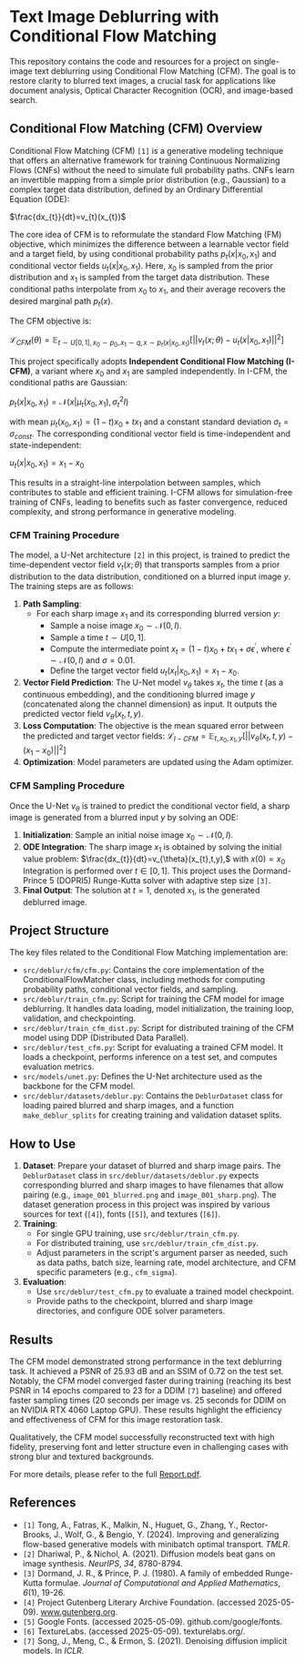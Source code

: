 # Text Image Deblurring with Conditional Flow Matching

This repository contains the code and resources for a project on single-image text deblurring using Conditional Flow Matching (CFM). The goal is to restore clarity to blurred text images, a crucial task for applications like document analysis, Optical Character Recognition (OCR), and image-based search.

## Conditional Flow Matching (CFM) Overview

Conditional Flow Matching (CFM) `[1]` is a generative modeling technique that offers an alternative framework for training Continuous Normalizing Flows (CNFs) without the need to simulate full probability paths. CNFs learn an invertible mapping from a simple prior distribution (e.g., Gaussian) to a complex target data distribution, defined by an Ordinary Differential Equation (ODE):

$\frac{dx_{t}}{dt}=v_{t}(x_{t})$

The core idea of CFM is to reformulate the standard Flow Matching (FM) objective, which minimizes the difference between a learnable vector field and a target field, by using conditional probability paths $p_{t}(x|x_{0},x_{1})$ and conditional vector fields $u_{t}(x|x_{0},x_{1})$. Here, $x_{0}$ is sampled from the prior distribution and $x_{1}$ is sampled from the target data distribution. These conditional paths interpolate from $x_{0}$ to $x_{1}$, and their average recovers the desired marginal path $p_{t}(x)$.

The CFM objective is:

$\mathcal{L}_{CFM}(\theta)=\mathbb{E}_{t\sim U[0,1],x_{0}\sim p_{0},x_{1}\sim q,x\sim p_{t}(x|x_{0},x_{1})} [||v_{t}(x;\theta)-u_{t}(x|x_{0},x_{1})||^{2}]$

This project specifically adopts **Independent Conditional Flow Matching (I-CFM)**, a variant where $x_{0}$ and $x_{1}$ are sampled independently. In I-CFM, the conditional paths are Gaussian:

$p_{t}(x|x_{0},x_{1})=\mathcal{N}(x|\mu_{t}(x_{0},x_{1}),\sigma_{t}^{2}I)$

with mean $\mu_{t}(x_{0},x_{1})=(1-t)x_{0}+tx_{1}$ and a constant standard deviation $\sigma_{t}=\sigma_{const}$. The corresponding conditional vector field is time-independent and state-independent:

$u_{t}(x|x_{0},x_{1})=x_{1}-x_{0}$

This results in a straight-line interpolation between samples, which contributes to stable and efficient training. I-CFM allows for simulation-free training of CNFs, leading to benefits such as faster convergence, reduced complexity, and strong performance in generative modeling.

### CFM Training Procedure

The model, a U-Net architecture `[2]` in this project, is trained to predict the time-dependent vector field $v_{t}(x;\theta)$ that transports samples from a prior distribution to the data distribution, conditioned on a blurred input image $y$. The training steps are as follows:

1.  **Path Sampling**:
    * For each sharp image $x_{1}$ and its corresponding blurred version $y$:
        * Sample a noise image $x_{0}\sim\mathcal{N}(0,I)$.
        * Sample a time $t \sim U[0,1]$.
        * Compute the intermediate point $x_{t}=(1-t)x_{0}+tx_{1}+\sigma\epsilon^{\prime}$, where $\epsilon^{\prime}\sim\mathcal{N}(0,I)$ and $\sigma=0.01$.
        * Define the target vector field $u_{t}(x_{t}|x_{0},x_{1})=x_{1}-x_{0}$.
2.  **Vector Field Prediction**: The U-Net model $v_{\theta}$ takes $x_{t}$, the time $t$ (as a continuous embedding), and the conditioning blurred image $y$ (concatenated along the channel dimension) as input. It outputs the predicted vector field $v_{\theta}(x_{t},t,y)$.
3.  **Loss Computation**: The objective is the mean squared error between the predicted and target vector fields:
    $\mathcal{L}_{I-CFM}=\mathbb{E}_{t,x_{0},x_{1},y}[||v_{\theta}(x_{t},t,y)-(x_{1}-x_{0})||^{2}]$
4.  **Optimization**: Model parameters are updated using the Adam optimizer.

### CFM Sampling Procedure

Once the U-Net $v_{\theta}$ is trained to predict the conditional vector field, a sharp image is generated from a blurred input $y$ by solving an ODE:

1.  **Initialization**: Sample an initial noise image $x_{0}\sim\mathcal{N}(0,I)$.
2.  **ODE Integration**: The sharp image $x_{1}$ is obtained by solving the initial value problem:
    $\frac{dx_{t}}{dt}=v_{\theta}(x_{t},t,y),$ with $x(0)=x_{0}$
    Integration is performed over $t \in [0,1]$. This project uses the Dormand-Prince 5 (DOPRI5) Runge-Kutta solver with adaptive step size `[3]`.
3.  **Final Output**: The solution at $t=1$, denoted $x_{1}$, is the generated deblurred image.

## Project Structure

The key files related to the Conditional Flow Matching implementation are:

* `src/deblur/cfm/cfm.py`: Contains the core implementation of the ConditionalFlowMatcher class, including methods for computing probability paths, conditional vector fields, and sampling.
* `src/deblur/train_cfm.py`: Script for training the CFM model for image deblurring. It handles data loading, model initialization, the training loop, validation, and checkpointing.
* `src/deblur/train_cfm_dist.py`: Script for distributed training of the CFM model using DDP (Distributed Data Parallel).
* `src/deblur/test_cfm.py`: Script for evaluating a trained CFM model. It loads a checkpoint, performs inference on a test set, and computes evaluation metrics.
* `src/models/unet.py`: Defines the U-Net architecture used as the backbone for the CFM model.
* `src/deblur/datasets/deblur.py`: Contains the `DeblurDataset` class for loading paired blurred and sharp images, and a function `make_deblur_splits` for creating training and validation dataset splits.

## How to Use

1.  **Dataset**: Prepare your dataset of blurred and sharp image pairs. The `DeblurDataset` class in `src/deblur/datasets/deblur.py` expects corresponding blurred and sharp images to have filenames that allow pairing (e.g., `image_001_blurred.png` and `image_001_sharp.png`). The dataset generation process in this project was inspired by various sources for text (`[4]`), fonts (`[5]`), and textures (`[6]`).
2.  **Training**:
    * For single GPU training, use `src/deblur/train_cfm.py`.
    * For distributed training, use `src/deblur/train_cfm_dist.py`.
    * Adjust parameters in the script's argument parser as needed, such as data paths, batch size, learning rate, model architecture, and CFM specific parameters (e.g., `cfm_sigma`).
3.  **Evaluation**:
    * Use `src/deblur/test_cfm.py` to evaluate a trained model checkpoint.
    * Provide paths to the checkpoint, blurred and sharp image directories, and configure ODE solver parameters.

## Results

The CFM model demonstrated strong performance in the text deblurring task. It achieved a PSNR of 25.93 dB and an SSIM of 0.72 on the test set. Notably, the CFM model converged faster during training (reaching its best PSNR in 14 epochs compared to 23 for a DDIM `[7]` baseline) and offered faster sampling times (20 seconds per image vs. 25 seconds for DDIM on an NVIDIA RTX 4060 Laptop GPU). These results highlight the efficiency and effectiveness of CFM for this image restoration task.

Qualitatively, the CFM model successfully reconstructed text with high fidelity, preserving font and letter structure even in challenging cases with strong blur and textured backgrounds.

For more details, please refer to the full [Report.pdf](Report.pdf).


## References

* `[1]` Tong, A., Fatras, K., Malkin, N., Huguet, G., Zhang, Y., Rector-Brooks, J., Wolf, G., & Bengio, Y. (2024). Improving and generalizing flow-based generative models with minibatch optimal transport. *TMLR*.
* `[2]` Dhariwal, P., & Nichol, A. (2021). Diffusion models beat gans on image synthesis. *NeurIPS*, *34*, 8780-8794.
* `[3]` Dormand, J. R., & Prince, P. J. (1980). A family of embedded Runge-Kutta formulae. *Journal of Computational and Applied Mathematics*, *6*(1), 19-26.
* `[4]` Project Gutenberg Literary Archive Foundation. (accessed 2025-05-09). www.gutenberg.org.
* `[5]` Google Fonts. (accessed 2025-05-09). github.com/google/fonts.
* `[6]` TextureLabs. (accessed 2025-05-09). texturelabs.org/.
* `[7]` Song, J., Meng, C., & Ermon, S. (2021). Denoising diffusion implicit models. In *ICLR*.
